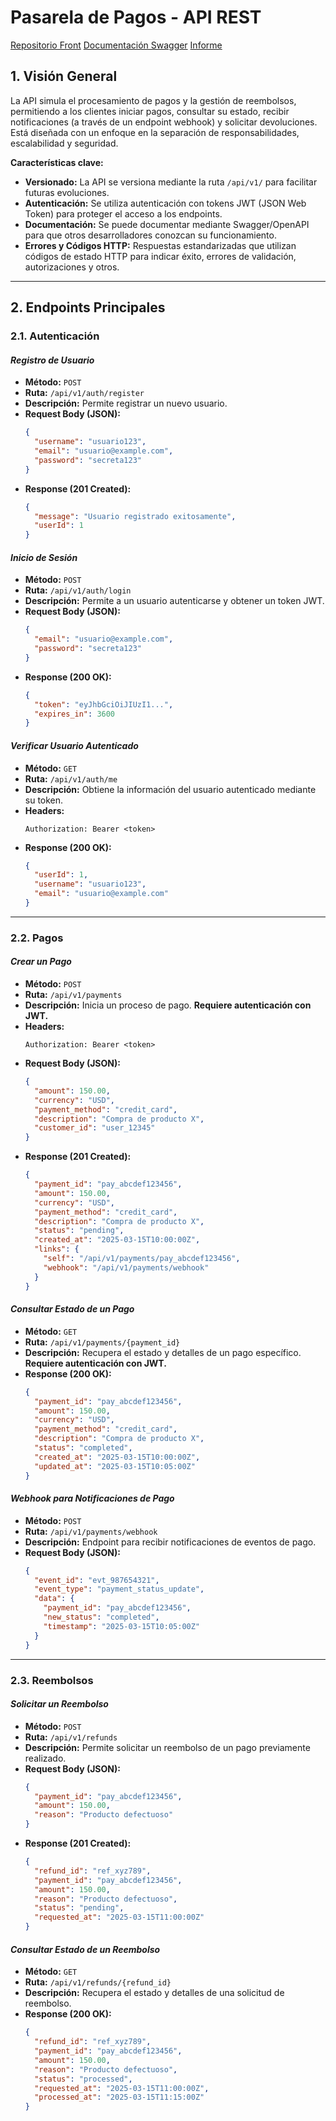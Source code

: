 # Pasarela de Pagos - API REST

[Repositorio Front](https://github.com/Ritatrcr/FRONT-Diseno-y-Beneficios-de-las-APIs-REST-en-Microservicios.git)
[Documentación Swagger](https://nodejs-server-server-generated-kappa.vercel.app/docs/#/)
[Informe](https://es.overleaf.com/read/fbjtcyjzzpjp#f2885c)

## 1. Visión General

La API simula el procesamiento de pagos y la gestión de reembolsos, permitiendo a los clientes iniciar pagos, consultar su estado, recibir notificaciones (a través de un endpoint webhook) y solicitar devoluciones. Está diseñada con un enfoque en la separación de responsabilidades, escalabilidad y seguridad.

**Características clave:**

- **Versionado:** La API se versiona mediante la ruta `/api/v1/` para facilitar futuras evoluciones.
- **Autenticación:** Se utiliza autenticación con tokens JWT (JSON Web Token) para proteger el acceso a los endpoints.
- **Documentación:** Se puede documentar mediante Swagger/OpenAPI para que otros desarrolladores conozcan su funcionamiento.
- **Errores y Códigos HTTP:** Respuestas estandarizadas que utilizan códigos de estado HTTP para indicar éxito, errores de validación, autorizaciones y otros.

---

## 2. Endpoints Principales

### 2.1. Autenticación

#### *Registro de Usuario*
- **Método:** `POST`
- **Ruta:** `/api/v1/auth/register`
- **Descripción:** Permite registrar un nuevo usuario.
- **Request Body (JSON):**
  ```json
  {
    "username": "usuario123",
    "email": "usuario@example.com",
    "password": "secreta123"
  }
  ```
- **Response (201 Created):**
  ```json
  {
    "message": "Usuario registrado exitosamente",
    "userId": 1
  }
  ```

#### *Inicio de Sesión*
- **Método:** `POST`
- **Ruta:** `/api/v1/auth/login`
- **Descripción:** Permite a un usuario autenticarse y obtener un token JWT.
- **Request Body (JSON):**
  ```json
  {
    "email": "usuario@example.com",
    "password": "secreta123"
  }
  ```
- **Response (200 OK):**
  ```json
  {
    "token": "eyJhbGciOiJIUzI1...",
    "expires_in": 3600
  }
  ```

#### *Verificar Usuario Autenticado*
- **Método:** `GET`
- **Ruta:** `/api/v1/auth/me`
- **Descripción:** Obtiene la información del usuario autenticado mediante su token.
- **Headers:**
  ```
  Authorization: Bearer <token>
  ```
- **Response (200 OK):**
  ```json
  {
    "userId": 1,
    "username": "usuario123",
    "email": "usuario@example.com"
  }
  ```

---

### 2.2. Pagos

#### *Crear un Pago*
- **Método:** `POST`
- **Ruta:** `/api/v1/payments`
- **Descripción:** Inicia un proceso de pago. **Requiere autenticación con JWT.**
- **Headers:**
  ```
  Authorization: Bearer <token>
  ```
- **Request Body (JSON):**
  ```json
  {
    "amount": 150.00,
    "currency": "USD",
    "payment_method": "credit_card",
    "description": "Compra de producto X",
    "customer_id": "user_12345"
  }
  ```
- **Response (201 Created):**
  ```json
  {
    "payment_id": "pay_abcdef123456",
    "amount": 150.00,
    "currency": "USD",
    "payment_method": "credit_card",
    "description": "Compra de producto X",
    "status": "pending",
    "created_at": "2025-03-15T10:00:00Z",
    "links": {
      "self": "/api/v1/payments/pay_abcdef123456",
      "webhook": "/api/v1/payments/webhook"
    }
  }
  ```

#### *Consultar Estado de un Pago*
- **Método:** `GET`
- **Ruta:** `/api/v1/payments/{payment_id}`
- **Descripción:** Recupera el estado y detalles de un pago específico. **Requiere autenticación con JWT.**
- **Response (200 OK):**
  ```json
  {
    "payment_id": "pay_abcdef123456",
    "amount": 150.00,
    "currency": "USD",
    "payment_method": "credit_card",
    "description": "Compra de producto X",
    "status": "completed",
    "created_at": "2025-03-15T10:00:00Z",
    "updated_at": "2025-03-15T10:05:00Z"
  }
  ```

#### *Webhook para Notificaciones de Pago*
- **Método:** `POST`
- **Ruta:** `/api/v1/payments/webhook`
- **Descripción:** Endpoint para recibir notificaciones de eventos de pago.
- **Request Body (JSON):**
  ```json
  {
    "event_id": "evt_987654321",
    "event_type": "payment_status_update",
    "data": {
      "payment_id": "pay_abcdef123456",
      "new_status": "completed",
      "timestamp": "2025-03-15T10:05:00Z"
    }
  }
  ```

---

### 2.3. Reembolsos

#### *Solicitar un Reembolso*
- **Método:** `POST`
- **Ruta:** `/api/v1/refunds`
- **Descripción:** Permite solicitar un reembolso de un pago previamente realizado.
- **Request Body (JSON):**
  ```json
  {
    "payment_id": "pay_abcdef123456",
    "amount": 150.00,
    "reason": "Producto defectuoso"
  }
  ```
- **Response (201 Created):**
  ```json
  {
    "refund_id": "ref_xyz789",
    "payment_id": "pay_abcdef123456",
    "amount": 150.00,
    "reason": "Producto defectuoso",
    "status": "pending",
    "requested_at": "2025-03-15T11:00:00Z"
  }
  ```

#### *Consultar Estado de un Reembolso*
- **Método:** `GET`
- **Ruta:** `/api/v1/refunds/{refund_id}`
- **Descripción:** Recupera el estado y detalles de una solicitud de reembolso.
- **Response (200 OK):**
  ```json
  {
    "refund_id": "ref_xyz789",
    "payment_id": "pay_abcdef123456",
    "amount": 150.00,
    "reason": "Producto defectuoso",
    "status": "processed",
    "requested_at": "2025-03-15T11:00:00Z",
    "processed_at": "2025-03-15T11:15:00Z"
  }
  ```

